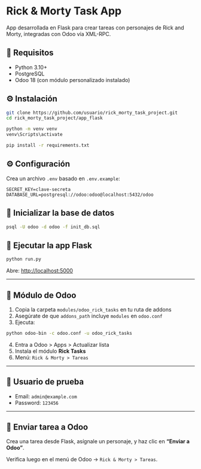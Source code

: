 # Rick & Morty Task App

App desarrollada en Flask para crear tareas con personajes de Rick and Morty, integradas con Odoo vía XML-RPC.

## 🔧 Requisitos

- Python 3.10+
- PostgreSQL
- Odoo 18 (con módulo personalizado instalado)

## ⚙️ Instalación

```bash
git clone https://github.com/usuario/rick_morty_task_project.git
cd rick_morty_task_project/app_flask

python -m venv venv
venv\Scripts\activate

pip install -r requirements.txt
```

## ⚙️ Configuración

Crea un archivo `.env` basado en `.env.example`:

```
SECRET_KEY=clave-secreta
DATABASE_URL=postgresql://odoo:odoo@localhost:5432/odoo
```

## 🧱 Inicializar la base de datos

```bash
psql -U odoo -d odoo -f init_db.sql
```

## 🚀 Ejecutar la app Flask

```bash
python run.py
```

Abre: [http://localhost:5000](http://localhost:5000)

---

## 🧩 Módulo de Odoo

1. Copia la carpeta `modules/odoo_rick_tasks` en tu ruta de addons
2. Asegúrate de que `addons_path` incluye `modules` en `odoo.conf`
3. Ejecuta:

```bash
python odoo-bin -c odoo.conf -u odoo_rick_tasks
```

4. Entra a Odoo > Apps > Actualizar lista
5. Instala el módulo **Rick Tasks**
6. Menú: `Rick & Morty > Tareas`

---

## 👤 Usuario de prueba

- Email: `admin@example.com`
- Password: `123456`

---

## 📌 Enviar tarea a Odoo

Crea una tarea desde Flask, asígnale un personaje, y haz clic en **“Enviar a Odoo”**.

Verifica luego en el menú de Odoo → `Rick & Morty > Tareas`.

